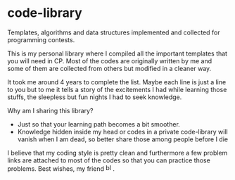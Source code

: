 # code-library
Templates, algorithms and data structures implemented and collected for programming contests.

This is my personal library where I compiled all the important templates that you will need in CP. Most of the codes are originally written by me and some of them are collected from others but modified in a cleaner way. 

It took me around 4 years to complete the list. Maybe each line is just a line to you but to me it tells a story of the excitements I had while learning those stuffs, the sleepless but fun nights I had to seek knowledge. 

Why am I sharing this library? 
- Just so that your learning path becomes a bit smoother. 
- Knowledge hidden inside my head or codes in a private code-library will vanish when I am dead, so better share those among people before I die

I believe that my coding style is pretty clean and furthermore a few problem links are attached to most of the codes so that you can practice those problems. Best wishes, my friend <a href="https://emoji.gg/emoji/8771_blobheart"><img src="https://emoji.gg/assets/emoji/8771_blobheart.png" width="16px" height="16px" alt="blobheart"></a>.
